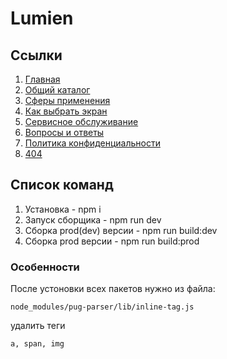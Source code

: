 # Lumien

## Ссылки

1. [Главная](https://oaktre.github.io/lumien/build/)
2. [Общий каталог](https://oaktre.github.io/lumien/build/common-catalog.html)
3. [Сферы применения](https://oaktre.github.io/lumien/build/spheres.html)
4. [Как выбрать экран](https://oaktre.github.io/lumien/build/how-choose-screen.html)
5. [Сервисное обслуживание](https://oaktre.github.io/lumien/build/service.html)
6. [Вопросы и ответы](https://oaktre.github.io/lumien/build/faq.html)
7. [Политика конфиденциальности](https://oaktre.github.io/lumien/build/policy.html)
8. [404](https://oaktre.github.io/lumien/build/404.html)




## Список команд

1. Установка - npm i
2. Запуск сборщика - npm run dev
3. Сборка prod(dev) версии - npm run build:dev
4. Сборка prod версии - npm run build:prod

### Особенности

После устоновки всех пакетов нужно из файла:
```
node_modules/pug-parser/lib/inline-tag.js
```
удалить теги
```
a, span, img
```
